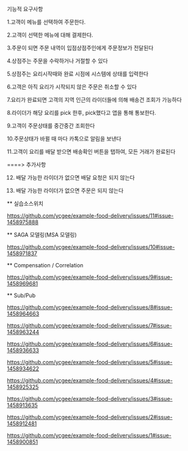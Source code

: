 기능적 요구사항

 1.고객이 메뉴를 선택하여 주문한다.
 
 2.고객이 선택한 메뉴에 대해 결제한다.
 
 3.주문이 되면 주문 내역이 입점상점주인에게 주문정보가 전달된다
 
 4.상점주는 주문을 수락하거나 거절할 수 있다
 
 5.상점주는 요리시작때와 완료 시점에 시스템에 상태를 입력한다
 
 6.고객은 아직 요리가 시작되지 않은 주문은 취소할 수 있다
 
 7.요리가 완료되면 고객의 지역 인근의 라이더들에 의해 배송건 조회가 가능하다
 
 8.라이더가 해당 요리를 pick 한후, pick했다고 앱을 통해 통보한다.
 
 9.고객이 주문상태를 중간중간 조회한다
 
 10.주문상태가 바뀔 때 마다 카톡으로 알림을 보낸다
 
 11.고객이 요리를 배달 받으면 배송확인 버튼을 탭하여, 모든 거래가 완료된다

====> 추가사항

 12. 배달 가능한 라이더가 없으면 배달 요청은 되지 않는다
 
 13. 배달 가능한 라이더가 없으면 주문은 되지 않는다
 
** 실습소스위치 

https://github.com/ycgee/example-food-delivery/issues/11#issue-1458975888

** SAGA 모델링(MSA 모델링)

https://github.com/ycgee/example-food-delivery/issues/10#issue-1458971837

** Compensation / Correlation

https://github.com/ycgee/example-food-delivery/issues/9#issue-1458969681

** Sub/Pub

https://github.com/ycgee/example-food-delivery/issues/8#issue-1458964663

https://github.com/ycgee/example-food-delivery/issues/7#issue-1458963244



https://github.com/ycgee/example-food-delivery/issues/6#issue-1458936633

https://github.com/ycgee/example-food-delivery/issues/5#issue-1458934622

https://github.com/ycgee/example-food-delivery/issues/4#issue-1458925325

https://github.com/ycgee/example-food-delivery/issues/3#issue-1458913635

https://github.com/ycgee/example-food-delivery/issues/2#issue-1458912481

https://github.com/ycgee/example-food-delivery/issues/1#issue-1458900851
